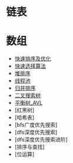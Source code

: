# 链表
# 数组

* [快速排序及优化](./quickSort.py)
* [快速选择算法](./quickSelect.py)
* [堆排序](./headSort.py)
* [线程池]()
* [归并排序](./mergeSort.py)
* [二叉搜索树](./binarySearchTree.py)
* [平衡树_AVL](./AVL.py)
* [红黑树]
* [哈希表]
* [bfs广度优先搜索]
* [dfs深度优先搜索]
* [dfs深度优先搜索进阶]
* [排序与查找]
* [位运算]